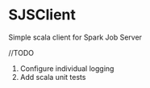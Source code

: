 # SJSClient

Simple scala client for Spark Job Server

//TODO
1. Configure individual logging
2. Add scala unit tests
